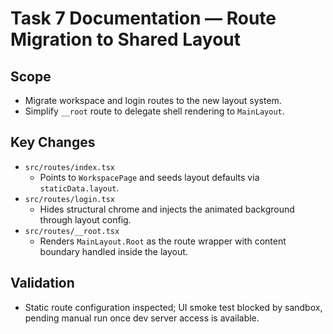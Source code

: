 # Task 7 Documentation — Route Migration to Shared Layout

## Scope
- Migrate workspace and login routes to the new layout system.
- Simplify `__root` route to delegate shell rendering to `MainLayout`.

## Key Changes
- `src/routes/index.tsx`
  - Points to `WorkspacePage` and seeds layout defaults via `staticData.layout`.
- `src/routes/login.tsx`
  - Hides structural chrome and injects the animated background through layout config.
- `src/routes/__root.tsx`
  - Renders `MainLayout.Root` as the route wrapper with content boundary handled inside the layout.

## Validation
- Static route configuration inspected; UI smoke test blocked by sandbox, pending manual run once dev server access is available.
